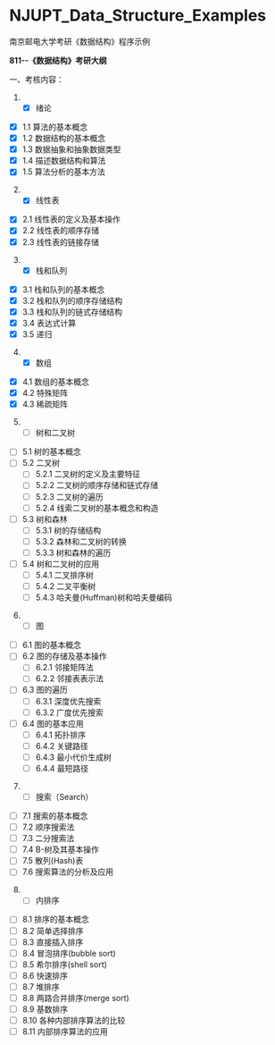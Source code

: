 # NJUPT_Data_Structure_Examples
南京邮电大学考研《数据结构》程序示例

**811--《数据结构》考研大纲**

一、考核内容：

1. - [x] 绪论

- [x] 1.1 算法的基本概念
- [x] 1.2 数据结构的基本概念
- [x] 1.3 数据抽象和抽象数据类型
- [x] 1.4 描述数据结构和算法
- [x] 1.5 算法分析的基本方法

2. - [x] 线性表

- [x] 2.1 线性表的定义及基本操作
- [x] 2.2 线性表的顺序存储
- [x] 2.3 线性表的链接存储

3. - [x] 栈和队列

- [x] 3.1 栈和队列的基本概念
- [x] 3.2 栈和队列的顺序存储结构
- [x] 3.3 栈和队列的链式存储结构
- [x] 3.4 表达式计算
- [x] 3.5 递归

4. - [x] 数组

- [x] 4.1 数组的基本概念
- [x] 4.2 特殊矩阵
- [x] 4.3 稀疏矩阵

5. - [ ] 树和二叉树

- [ ] 5.1 树的基本概念
- [ ] 5.2 二叉树
    - [ ] 5.2.1 二叉树的定义及主要特征
    - [ ] 5.2.2 二叉树的顺序存储和链式存储
    - [ ] 5.2.3 二叉树的遍历
    - [ ] 5.2.4 线索二叉树的基本概念和构造
- [ ] 5.3 树和森林
    - [ ] 5.3.1 树的存储结构
    - [ ] 5.3.2 森林和二叉树的转换
    - [ ] 5.3.3 树和森林的遍历
- [ ] 5.4 树和二叉树的应用
    - [ ] 5.4.1 二叉排序树
    - [ ] 5.4.2 二叉平衡树
    - [ ] 5.4.3 哈夫曼(Huffman)树和哈夫曼编码

6. - [ ] 图

- [ ] 6.1 图的基本概念
- [ ] 6.2 图的存储及基本操作
    - [ ] 6.2.1 邻接矩阵法
    - [ ] 6.2.2 邻接表表示法
- [ ] 6.3 图的遍历
    - [ ] 6.3.1 深度优先搜索
    - [ ] 6.3.2 广度优先搜索
- [ ] 6.4 图的基本应用
    - [ ] 6.4.1 拓扑排序
    - [ ] 6.4.2 关键路径
    - [ ] 6.4.3 最小代价生成树
    - [ ] 6.4.4 最短路径

7. - [ ] 搜索（Search）

- [ ] 7.1 搜索的基本概念
- [ ] 7.2 顺序搜索法
- [ ] 7.3 二分搜索法
- [ ] 7.4 B-树及其基本操作
- [ ] 7.5 散列(Hash)表
- [ ] 7.6 搜索算法的分析及应用

8. - [ ] 内排序

- [ ] 8.1 排序的基本概念
- [ ] 8.2 简单选择排序
- [ ] 8.3 直接插入排序
- [ ] 8.4 冒泡排序(bubble sort)
- [ ] 8.5 希尔排序(shell sort)
- [ ] 8.6 快速排序
- [ ] 8.7 堆排序
- [ ] 8.8 两路合并排序(merge sort)
- [ ] 8.9 基数排序
- [ ] 8.10 各种内部排序算法的比较
- [ ] 8.11 内部排序算法的应用
